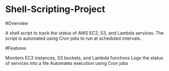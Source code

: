 # Shell-Scripting-Project
#Overview

A shell script to track the status of AWS EC2, S3, and Lambda services. The script is automated using Cron jobs to run at scheduled intervals.

#Features

Monitors EC2 instances, S3 buckets, and Lambda functions
Logs the status of services into a file
Automates execution using Cron jobs
